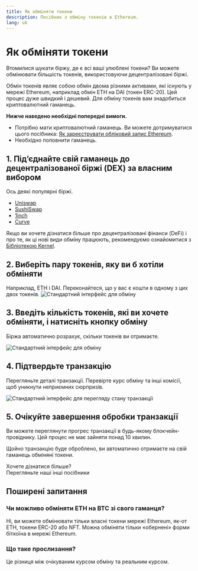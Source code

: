 ```yaml
---
title: Як обміняти токени
description: Посібник з обміну токенів в Ethereum.
lang: uk
---
```


# Як обміняти токени

Втомилися шукати біржу, де є всі ваші улюблені токени? Ви можете обмінювати більшість токенів, використовуючи децентралізовані біржі.

Обмін токенів являє собою обмін двома різними активами, які існують у мережі Ethereum, наприклад обмін ETH на DAI (токен ERC-20). Цей процес дуже швидкий і дешевий. Для обміну токенів вам знадобиться криптовалютний гаманець.

**Нижче наведено необхідні попередні вимоги.**

- Потрібно мати криптовалютний гаманець. Ви можете дотримуватися цього посібника: [Як зареєструвати обліковий запис Ethereum](/guides/how-to-register-an-ethereum-account/).
- Необхідно поповнити гаманець.

## 1. Під’єднайте свій гаманець до децентралізованої біржі (DEX) за власним вибором

Ось деякі популярні біржі.

- [Uniswap](https://app.uniswap.org/#/swap)
- [SushiSwap](https://www.sushi.com/swap)
- [1inch](https://app.1inch.io/#/1/unified/swap/ETH/DAI)
- [Curve](https://curve.fi/#/ethereum/swap)

Якщо ви хочете дізнатися більше про децентралізовані фінанси (DeFi) і про те, як ці нові види обміну працюють, рекомендуємо ознайомитися з [ Бібліотекою Kernel](https://library.kernel.community/Topic+-+DeFi/Topic+-+DeFi).

## 2. Виберіть пару токенів, яку ви б хотіли обміняти

Наприклад, ETH і DAI. Переконайтеся, що у вас є кошти в одному з цих двох токенів. ![Стандартний інтерфейс для обміну](./swap1.png)

## 3. Введіть кількість токенів, які ви хочете обміняти, і натисніть кнопку обміну

Біржа автоматично розрахує, скільки токенів ви отримаєте.

![Стандартний інтерфейс для обміну](./swap2.png)

## 4. Підтвердьте транзакцію

Перегляньте деталі транзакції. Перевірте курс обміну та інші комісії, щоб уникнути неприємних сюрпризів.

![Стандартний інтерфейс для перегляду стану транзакції](./swap3.png)

## 5. Очікуйте завершення обробки транзакції

Ви можете переглянути прогрес транзакції в будь-якому блокчейн-провіднику. Цей процес не має зайняти понад 10 хвилин.

Щойно транзакцію буде оброблено, ви автоматично отримаєте на свій гаманець обміняні токени.
<br />

<Alert variant="update">
<Emoji text=":eyes:" className="text-4xl"/>
<AlertContent className="justify-between flex-row items-center">
  <div>Хочете дізнатися більше?</div>
  <ButtonLink href="/guides/">
    Перегляньте наші інші посібники
  </ButtonLink>
</AlertContent>
</Alert>

## Поширені запитання

### Чи можливо обміняти ETH на BTC зі свого гаманця?

Ні, ви можете обмінювати тільки власні токени мережі Ethereum, як-от ETH, токени ERC-20 або NFT. Можна обміняти тільки «‎обернені» форми біткоїна в мережі Ethereum.

### Що таке прослизання?

Це різниця між очікуваним курсом обміну та реальним курсом.
